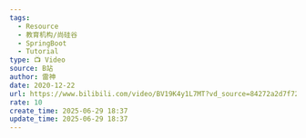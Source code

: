 ```yaml
---
tags:
  - Resource
  - 教育机构/尚硅谷
  - SpringBoot
  - Tutorial
type: 📺 Video
source: B站
author: 雷神
date: 2020-12-22
url: https://www.bilibili.com/video/BV19K4y1L7MT?vd_source=84272a2d7f72158b38778819be5bc6ad
rate: 10
create_time: 2025-06-29 18:37
update_time: 2025-06-29 18:37
---
```

